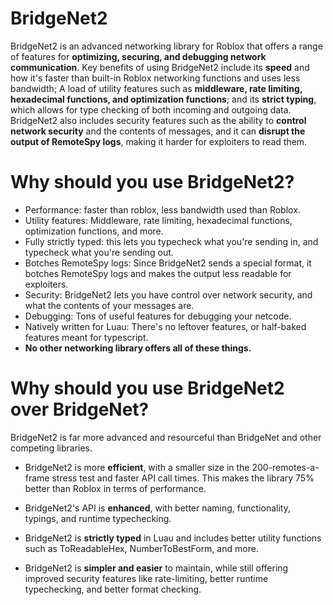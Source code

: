 
# BridgeNet2

BridgeNet2 is an advanced networking library for Roblox that offers a range of features for **optimizing, securing, and debugging network communication**. Key benefits of using BridgeNet2 include its **speed** and how it's faster than built-in Roblox networking functions and uses less bandwidth; A load of utility features such as  **middleware, rate limiting, hexadecimal functions, and optimization functions**; and its **strict typing**, which allows for type checking of both incoming and outgoing data. BridgeNet2 also includes security features such as the ability to **control network security** and the contents of messages, and it can **disrupt the output of RemoteSpy logs**, making it harder for exploiters to read them.

# Why should you use BridgeNet2?

- Performance: faster than roblox, less bandwidth used than Roblox.
- Utility features: Middleware, rate limiting, hexadecimal functions, optimization functions, and more.
- Fully strictly typed: this lets you typecheck what you're sending in, and typecheck what you're sending out.
- Botches RemoteSpy logs: Since BridgeNet2 sends a special format, it botches RemoteSpy logs and makes the output less readable for exploiters.
- Security: BridgeNet2 lets you have control over network security, and what the contents of your messages are.
- Debugging: Tons of useful features for debugging your netcode.
- Natively written for Luau: There's no leftover features, or half-baked features meant for typescript.
- **No other networking library offers all of these things.**

# Why should you use BridgeNet2 over BridgeNet?

BridgeNet2 is far more advanced and resourceful than BridgeNet and other competing libraries.

- BridgeNet2 is more **efficient**, with a smaller size in the 200-remotes-a-frame stress test and faster API call times. This makes the library 75% better than Roblox in terms of performance.

- BridgeNet2's API is **enhanced**, with better naming, functionality, typings, and runtime typechecking.

- BridgeNet2 is **strictly typed** in Luau and includes better utility functions such as ToReadableHex, NumberToBestForm, and more.

- BridgeNet2 is **simpler and easier** to maintain, while still offering improved security features like rate-limiting, better runtime typechecking, and better format checking.
